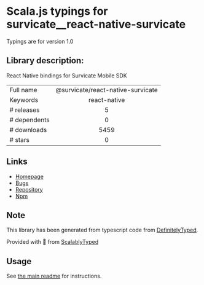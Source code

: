 
# Scala.js typings for survicate__react-native-survicate

Typings are for version 1.0

## Library description:
React Native bindings for Survicate Mobile SDK

|                    |                 |
| ------------------ | :-------------: |
| Full name          | @survicate/react-native-survicate |
| Keywords           | react-native |
| # releases         | 5 |
| # dependents       | 0 |
| # downloads        | 5459 |
| # stars            | 0 |

## Links
- [Homepage](https://github.com/Survicate/react-native-survicate#readme)
- [Bugs](https://github.com/Survicate/react-native-survicate/issues)
- [Repository](https://github.com/Survicate/react-native-survicate)
- [Npm](https://www.npmjs.com/package/%40survicate%2Freact-native-survicate)
    


## Note
This library has been generated from typescript code from [DefinitelyTyped](https://definitelytyped.org).

Provided with :purple_heart: from [ScalablyTyped](https://github.com/oyvindberg/ScalablyTyped)

## Usage
See [the main readme](../../readme.md) for instructions.


